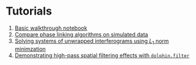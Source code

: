 # Tutorials

1. [Basic walkthrough notebook](notebooks/walkthrough-basic.ipynb)
1. [Compare phase linking algorithms on simulated data](notebooks/simulate-demo.ipynb)
1. [Solving systems of unwrapped interferograms using $L_1$ norm minimzation](notebooks/theory-l1-invert-congruence.ipynb)
1. [Demonstrating high-pass spatial filtering effects with `dolphin.filter`](notebooks/demo-filtering-sizes.ipynb)

<!-- This part of the project documentation will contain step-by-step instructions for learning about generating displacement using Dolphin. -->

<!-- **learning-oriented** approach. You'll learn how to
get started with the code in this project.

**Note:** Expand this section by considering the
following points:

- Help newcomers with getting started
- Teach readers about your library by making them
    write code
- Inspire confidence through examples that work for
    everyone, repeatably
- Give readers an immediate sense of achievement
- Show concrete examples, no abstractions
- Provide the minimum necessary explanation
- Avoid any distractions -->
